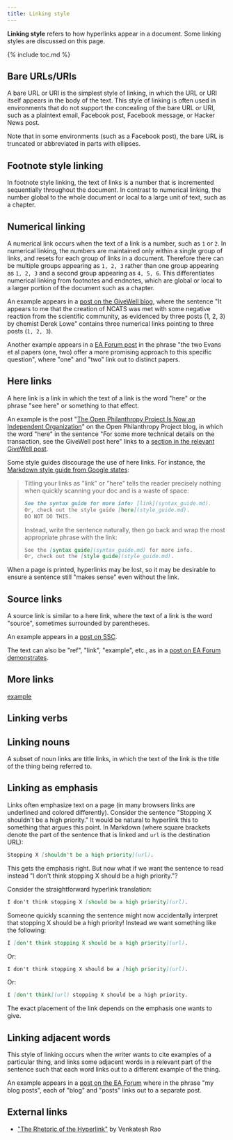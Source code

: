 ```yaml
---
title: Linking style
---
```


**Linking style** refers to how hyperlinks appear in a document. Some linking
styles are discussed on this page.

{% include toc.md %}

## Bare URLs/URIs

A bare URL or URI is the simplest style of linking, in which the URL or URI
itself appears in the body of the text. This style of linking is often used in
environments that do not support the concealing of the bare URL or URI, such as
a plaintext email, Facebook post, Facebook message, or Hacker News post.

Note that in some environments (such as a Facebook post), the bare URL is
truncated or abbreviated in parts with ellipses.

## Footnote style linking

In footnote style linking, the text of links is a number that is incremented
sequentially throughout the document. In contrast to numerical linking, the
number global to the whole document or local to a large unit of text, such as a
chapter.

## Numerical linking

A numerical link occurs when the text of a link is a number, such as `1` or
`2`. In numerical linking, the numbers are maintained only within a single
group of links, and resets for each group of links in a document. Therefore
there can be multiple groups appearing as `1, 2, 3` rather than one group
appearing as `1, 2, 3` and a second group appearing as `4, 5, 6`. This
differentiates numerical linking from footnotes and endnotes, which are global
or local to a larger portion of the document such as a chapter.

An example appears in a [post on the GiveWell blog](http://blog.givewell.org/2015/04/09/translational-science-and-the-valley-of-death/),
where the sentence "It appears to me that the creation of NCATS was met with
some negative reaction from the scientific community, as evidenced by three
posts (1, 2, 3) by chemist Derek Lowe" contains three numerical links pointing
to three posts (`1, 2, 3`).

Another example appears in a [EA Forum post](http://effective-altruism.com/ea/14w/2017_ai_risk_literature_review_and_charity/)
in the phrase "the two Evans et al papers (one, two) offer a more promising
approach to this specific question", where "one" and "two" link out to distinct
papers.

## Here links

A here link is a link in which the text of a link is the word "here" or the
phrase "see here" or something to that effect.

An example is the post "[The Open Philanthropy Project Is Now an Independent
Organization](http://www.openphilanthropy.org/blog/open-philanthropy-project-now-independent-organization)"
on the Open Philanthropy Project blog, in which the word "here" in the sentence
"For some more technical details on the transaction, see the GiveWell post
here" links to a [section in the relevant GiveWell
post](http://blog.givewell.org/2017/06/12/separating-givewell-open-philanthropy-project/#Details).

Some style guides discourage the use of here links. For instance, the [Markdown
style guide from Google states](https://github.com/google/styleguide/blob/7969290bacb1965d09677a79d523b4871c9d039c/docguide/style.md#use-informative-markdown-link-titles):

> Titling your links as "link" or "here" tells the reader precisely nothing when
> quickly scanning your doc and is a waste of space:
>
> ```markdown
> See the syntax guide for more info: [link](syntax_guide.md).
> Or, check out the style guide [here](style_guide.md).
> DO NOT DO THIS.
> ```
>
> Instead, write the sentence naturally, then go back and wrap the most
> appropriate phrase with the link:
>
> ```markdown
> See the [syntax guide](syntax_guide.md) for more info.
> Or, check out the [style guide](style_guide.md).
> ```

When a page is printed, hyperlinks may be lost, so it may be desirable to
ensure a sentence still "makes sense" even without the link.

## Source links

A source link is similar to a here link, where the text of a link is the word
"source", sometimes surrounded by parentheses.

An example appears in a [post on SSC](http://slatestarcodex.com/2015/01/01/untitled/).

The text can also be "ref", "link", "example", etc., as in a [post on EA Forum
demonstrates](http://effective-altruism.com/ea/16r/increasing_access_to_pain_relief_an_ea_perspective/).

## More links

[example](http://blog.givewell.org/2016/12/12/amf-population-ethics/)

## Linking verbs

## Linking nouns

A subset of noun links are title links, in which the text of the link is the
title of the thing being referred to.

## Linking as emphasis

Links often emphasize text on a page (in many browsers links are underlined and
colored differently). Consider the sentence "Stopping X shouldn't be a high
priority." It would be natural to hyperlink this to something that argues this
point. In Markdown (where square brackets denote the part of the sentence that is
linked and `url` is the destination URL):

```markdown
Stopping X [shouldn't be a high priority](url).
```

This gets the emphasis right. But now what if we want the sentence to read
instead "I don't think stopping X should be a high priority."?

Consider the straightforward hyperlink translation:

```markdown
I don't think stopping X [should be a high priority](url).
```

Someone quickly scanning the sentence might now accidentally interpret that
stopping X should be a high priority! Instead we want something like the
following:

```markdown
I [don't think stopping X should be a high priority](url).
```

Or:

```markdown
I don't think stopping X should be a [high priority](url).
```

Or:

```markdown
I [don't think](url) stopping X should be a high priority.
```

The exact placement of the link depends on the emphasis one wants to give.

## Linking adjacent words

This style of linking occurs when the writer wants to cite examples of a
particular thing, and links some adjacent words in a relevant part of the
sentence such that each word links out to a different example of the thing.

An example appears in a [post on the EA Forum](http://effective-altruism.com/ea/14d/donor_lotteries_a_stepbystep_guide_for_mall/)
where in the phrase "my blog posts", each of "blog" and "posts" links out to a
separate post.

## External links

- ["The Rhetoric of the Hyperlink"](https://www.ribbonfarm.com/2009/07/01/the-rhetoric-of-the-hyperlink/)
  by Venkatesh Rao
